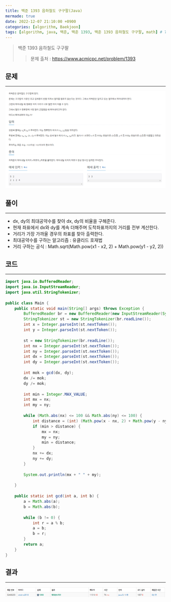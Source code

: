 ```yaml
---
title: 백준 1393 음하철도 구구팔(Java)
mermade: true
date: 2022-12-07 21:10:00 +0900
categories: [algorithm, Baekjoon]
tags: [algorithm, java, 백준, 백준 1393, 백준 1393 음하철도 구구팔, math] # TAG names should always be lowercase
---
```

>백준 1393 음하철도 구구팔
>> 문제 출처 : <https://www.acmicpc.net/problem/1393>


## 문제
---
![백준](/assets/img/BOJ/1393.PNG)

## 풀이
---
- dx, dy의 최대공약수를 찾아 dx, dy의 비율을 구해준다.
- 현재 좌표에서 dx와 dy를 계속 더해주며 도착좌표까지의 거리를 전부 계산한다.
- 거리가 가장 가까울 경우의 좌표를 찾아 출력한다.
- 최대공약수를 구하는 알고리즘 : 유클리드 호재법
- 거리 구하는 공식 : Math.sqrt(Math.pow(x1 - x2, 2) + Math.pow(y1 - y2, 2))

## 코드
---
```java
import java.io.BufferedReader;
import java.io.InputStreamReader;
import java.util.StringTokenizer;

public class Main {
    public static void main(String[] args) throws Exception {
        BufferedReader br = new BufferedReader(new InputStreamReader(System.in));
        StringTokenizer st = new StringTokenizer(br.readLine());
        int x = Integer.parseInt(st.nextToken());
        int y = Integer.parseInt(st.nextToken());

        st = new StringTokenizer(br.readLine());
        int nx = Integer.parseInt(st.nextToken());
        int ny = Integer.parseInt(st.nextToken());
        int dx = Integer.parseInt(st.nextToken());
        int dy = Integer.parseInt(st.nextToken());
        
        int mok = gcd(dx, dy);
        dx /= mok;
        dy /= mok;

        int min = Integer.MAX_VALUE;
        int mx = nx;
        int my = ny;

        while (Math.abs(nx) <= 100 && Math.abs(ny) <= 100) {
            int distance = (int) (Math.pow(x - nx, 2) + Math.pow(y - ny, 2));
            if (min > distance) {
                mx = nx;
                my = ny;
                min = distance;
            }
            nx += dx;
            ny += dy;
        }

        System.out.println(mx + " " + my);

    }

    public static int gcd(int a, int b) {
        a = Math.abs(a);
        b = Math.abs(b);

        while (b != 0) {
            int r = a % b;
            a = b;
            b = r;
        }
        return a;
    }
}

```

## 결과
---
![백준](/assets/img/BOJ/1393_result.PNG)